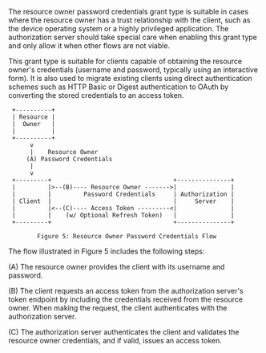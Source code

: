 The resource owner password credentials grant type is suitable in
   cases where the resource owner has a trust relationship with the
   client, such as the device operating system or a highly privileged
   application.  The authorization server should take special care when
   enabling this grant type and only allow it when other flows are not
   viable.

   This grant type is suitable for clients capable of obtaining the
   resource owner's credentials (username and password, typically using
   an interactive form).  It is also used to migrate existing clients
   using direct authentication schemes such as HTTP Basic or Digest
   authentication to OAuth by converting the stored credentials to an
   access token.

     +----------+
     | Resource |
     |  Owner   |
     |          |
     +----------+
          v
          |    Resource Owner
         (A) Password Credentials
          |
          v
     +---------+                                  +---------------+
     |         |>--(B)---- Resource Owner ------->|               |
     |         |         Password Credentials     | Authorization |
     | Client  |                                  |     Server    |
     |         |<--(C)---- Access Token ---------<|               |
     |         |    (w/ Optional Refresh Token)   |               |
     +---------+                                  +---------------+

            Figure 5: Resource Owner Password Credentials Flow

   The flow illustrated in Figure 5 includes the following steps:

   (A)  The resource owner provides the client with its username and
        password.

   (B)  The client requests an access token from the authorization
        server's token endpoint by including the credentials received
        from the resource owner.  When making the request, the client
        authenticates with the authorization server.

   (C)  The authorization server authenticates the client and validates
        the resource owner credentials, and if valid, issues an access
        token.
